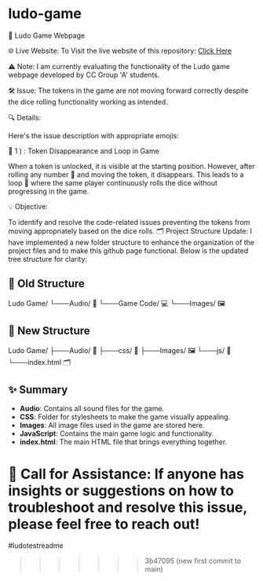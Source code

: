# ludo-game
🎲 Ludo Game Webpage

🌐 Live Website:  To Visit the live website of this repository: <a href="https://adilnvm.github.io/cc-ludo" target="_blank"> Click Here <a/>
 
⚠️ Note: I am currently evaluating the functionality of the Ludo game webpage developed by CC Group 'A' students.

🛠️ Issue: The tokens in the game are not moving forward correctly despite the dice rolling functionality working as intended.

🔍 Details:


Here's the issue description with appropriate emojis:

🛑 1 ) : Token Disappearance and Loop in Game

When a token is unlocked, it is visible at the starting position. However, after rolling any number 🎲 and moving the token, it disappears. This leads to a loop 🔄 where the same player continuously rolls the dice without progressing in the game.

💡 Objective:

To identify and resolve the code-related issues preventing the tokens from moving appropriately based on the dice rolls.
🗂️ Project Structure Update:
I have implemented a new folder structure to enhance the organization of the project files and to make this github page functional. Below is the updated tree structure for clarity:

## 📜 Old Structure
 Ludo Game/ └───Audio/ 🎵 └───Game Code/ 💻 └───Images/ 🖼️


## 🔄 New Structure
  Ludo Game/ ├───Audio/ 🎵 ├───css/ 🎨 ├───Images/ 🖼️ └───js/ 📜 └───index.html 🗂️

## ✨ Summary
- **Audio**: Contains all sound files for the game. 
- **CSS**: Folder for stylesheets to make the game visually appealing. 
- **Images**: All image files used in the game are stored here. 
- **JavaScript**: Contains the main game logic and functionality. 
- **index.html**: The main HTML file that brings everything together.
    

🤝 Call for Assistance: If anyone has insights or suggestions on how to troubleshoot and resolve this issue, please feel free to reach out!
=======
#ludotestreadme
>>>>>>> 3b47095 (new first commit to main)
